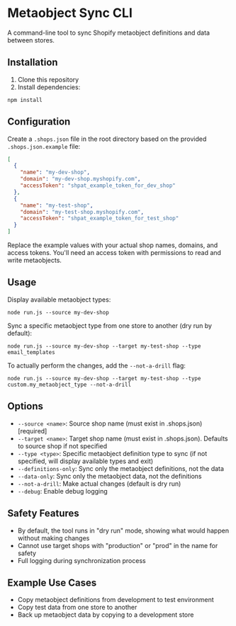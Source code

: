 # Metaobject Sync CLI

A command-line tool to sync Shopify metaobject definitions and data between stores.

## Installation

1. Clone this repository
2. Install dependencies:
```
npm install
```

## Configuration

Create a `.shops.json` file in the root directory based on the provided `.shops.json.example` file:

```json
[
  {
    "name": "my-dev-shop",
    "domain": "my-dev-shop.myshopify.com",
    "accessToken": "shpat_example_token_for_dev_shop"
  },
  {
    "name": "my-test-shop",
    "domain": "my-test-shop.myshopify.com",
    "accessToken": "shpat_example_token_for_test_shop"
  }
]
```

Replace the example values with your actual shop names, domains, and access tokens. You'll need an access token with permissions to read and write metaobjects.

## Usage

Display available metaobject types:
```
node run.js --source my-dev-shop
```

Sync a specific metaobject type from one store to another (dry run by default):
```
node run.js --source my-dev-shop --target my-test-shop --type email_templates
```

To actually perform the changes, add the `--not-a-drill` flag:
```
node run.js --source my-dev-shop --target my-test-shop --type custom.my_metaobject_type --not-a-drill
```

## Options

- `--source <name>`: Source shop name (must exist in .shops.json) [required]
- `--target <name>`: Target shop name (must exist in .shops.json). Defaults to source shop if not specified
- `--type <type>`: Specific metaobject definition type to sync (if not specified, will display available types and exit)
- `--definitions-only`: Sync only the metaobject definitions, not the data
- `--data-only`: Sync only the metaobject data, not the definitions
- `--not-a-drill`: Make actual changes (default is dry run)
- `--debug`: Enable debug logging

## Safety Features

- By default, the tool runs in "dry run" mode, showing what would happen without making changes
- Cannot use target shops with "production" or "prod" in the name for safety
- Full logging during synchronization process

## Example Use Cases

- Copy metaobject definitions from development to test environment
- Copy test data from one store to another
- Back up metaobject data by copying to a development store
